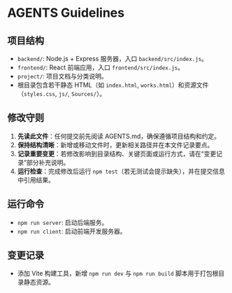 # AGENTS Guidelines

## 项目结构
- `backend/`: Node.js + Express 服务器，入口 `backend/src/index.js`。
- `frontend/`: React 前端应用，入口 `frontend/src/index.js`。
- `project/`: 项目文档与分类说明。
- 根目录包含若干静态 HTML（如 `index.html`, `works.html`）和资源文件（`styles.css`, `js/`, `Sources/`）。

## 修改守则
1. **先读此文件**：任何提交前先阅读 AGENTS.md，确保遵循项目结构和约定。
2. **保持结构清晰**：新增或移动文件时，更新相关路径并在本文件记录要点。
3. **记录重要变更**：若修改影响到目录结构、关键页面或运行方式，请在“变更记录”部分补充说明。
4. **运行检查**：完成修改后运行 `npm test`（若无测试会提示缺失），并在提交信息中引用结果。

## 运行命令
- `npm run server`: 启动后端服务。
- `npm run client`: 启动前端开发服务器。

## 变更记录
- 添加 Vite 构建工具，新增 `npm run dev` 与 `npm run build` 脚本用于打包根目录静态资源。
